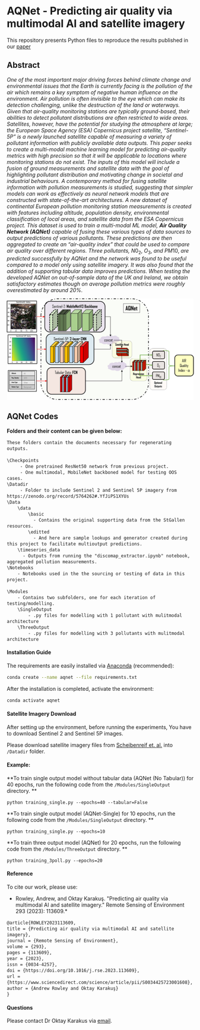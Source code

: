 # AQNet - Predicting air quality via multimodal AI and satellite imagery

This repository presents Python files to reproduce the results published in our [paper](https://www.sciencedirect.com/science/article/pii/S0034425723001608)

## Abstract
*One of the most important major driving forces behind climate change and environmental issues that the Earth is currently facing is the pollution of the air which remains a key symptom of negative human influence on the environment. Air pollution is often invisible to the eye which can make its detection challenging, unlike the destruction of the land or waterways. Given that air-quality monitoring stations are typically ground-based, their abilities to detect pollutant distributions are often restricted to wide areas. Satellites, however, have the potential for studying the atmosphere at large; the European Space Agency (ESA) Copernicus project satellite, “Sentinel-5P” is a newly launched satellite capable of measuring a variety of pollutant information with publicly available data outputs. This paper seeks to create a multi-modal machine learning model for predicting air-quality metrics with high precision so that it will be applicable to locations where monitoring stations do not exist. The inputs of this model will include a fusion of ground measurements and satellite data with the goal of highlighting pollutant distribution and motivating change in societal and industrial behaviours. A contemporary method for fusing satellite information with pollution measurements is studied, suggesting that simpler models can work as effectively as neural network models that are constructed with state-of-the-art architectures. A new dataset of continental European pollution monitoring station measurements is created with features including altitude, population density, environmental classification of local areas, and satellite data from the ESA Copernicus project. This dataset is used to train a multi-modal ML model, **Air Quality Network (AQNet)** capable of fusing these various types of data sources to output predictions of various pollutants. These predictions are then aggregated to create an “air-quality index” that could be used to compare air quality over different regions. Three pollutants,* $N0_2$, $O_3$, *and* $PM10$, *are predicted successfully by AQNet and the network was found to be useful compared to a model only using satellite imagery. It was also found that the addition of supporting tabular data improves predictions. When testing the developed AQNet on out-of-sample data of the UK and Ireland, we obtain satisfactory estimates though on average pollution metrics were roughly overestimated by around 20%.*

<p align="center">
   <img src="Data/aqnet.jpg" />
</p>

## AQNet Codes

**Folders and their content can be given below:**
```
These folders contain the documents necessary for regenerating outputs.

\Checkpoints
	 - One pretrained ResNet50 network from previous project.
	 - One multimodal, MobileNet backboned model for testing OOS cases.
\Datadir
	 - Folder to include Sentinel 2 and Sentinel 5P imagery from https://zenodo.org/record/5764262#.YfJiPS1XYUs 
\Data
	\data
		\basic
		  - Contains the original supporting data from the StGallen resources.
		\editted
		  - And here are sample lookups and generator created during this project to facilitate multioutput predictions.
	\timeseries_data
	  - Outputs from running the "discomap_extractor.ipynb" notebook, aggregated pollution measurements.
\Notebooks
	- Notebooks used in the the sourcing or testing of data in this project.

\Modules
	- Contains two subfolders, one for each iteration of testing/modelling.
	\SingleOutput
		- .py files for modelling with 1 pollutant with mulitmodal architecture
	\ThreeOutput
		- .py files for modelling with 3 pollutants with mulitmodal architecture
```

#### Installation Guide

The requirements are easily installed via
[Anaconda](https://www.anaconda.com/distribution/#download-section) (recommended):

```bash
conda create --name aqnet --file requirements.txt
```

After the installation is completed, activate the environment:
```bash
conda activate aqnet
```

#### Satellite Imagery Download
After setting up the environment, before running the experiments, You have to download Sentinel 2 and Sentinel 5P images. 

Please download satellite imagery files from [Scheibenreif et. al.](https://zenodo.org/record/5764262#.YfJiPS1XYUs) into `/Datadir` folder.

#### Example: 
**To train single output model without tabular data (AQNet (No Tabular)) for 40 epochs, run the following code from the `/Modules/SingleOutput` directory.
**
```
python training_single.py --epochs=40 --tabular=False
```

**To train single output model (AQNet-Single) for 10 epochs, run the following code from the `/Modules/SingleOutput` directory.
**
```
python training_single.py --epochs=10
```

**To train three output model (AQNet) for 20 epochs, run the following code from the `/Modules/ThreeOutput` directory.
**
```
python training_3poll.py --epochs=20
```

#### Reference
To cite our work, please use:
* Rowley, Andrew, and Oktay Karakuş. "Predicting air quality via multimodal AI and satellite imagery." Remote Sensing of Environment 293 (2023): 113609.*

```
@article{ROWLEY2023113609,
title = {Predicting air quality via multimodal AI and satellite imagery},
journal = {Remote Sensing of Environment},
volume = {293},
pages = {113609},
year = {2023},
issn = {0034-4257},
doi = {https://doi.org/10.1016/j.rse.2023.113609},
url = {https://www.sciencedirect.com/science/article/pii/S0034425723001608},
author = {Andrew Rowley and Oktay Karakuş}
}
```

#### Questions
Please contact Dr Oktay Karakus via [email](mailto:karakuso@cardiff.ac.uk).
